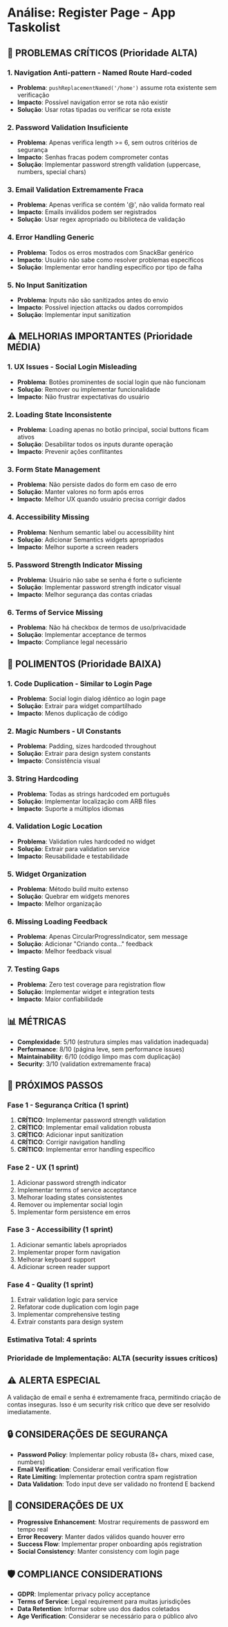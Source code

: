 # Análise: Register Page - App Taskolist

## 🚨 PROBLEMAS CRÍTICOS (Prioridade ALTA)

### 1. Navigation Anti-pattern - Named Route Hard-coded
- **Problema**: `pushReplacementNamed('/home')` assume rota existente sem verificação
- **Impacto**: Possível navigation error se rota não existir
- **Solução**: Usar rotas tipadas ou verificar se rota existe

### 2. Password Validation Insuficiente  
- **Problema**: Apenas verifica length >= 6, sem outros critérios de segurança
- **Impacto**: Senhas fracas podem comprometer contas
- **Solução**: Implementar password strength validation (uppercase, numbers, special chars)

### 3. Email Validation Extremamente Fraca
- **Problema**: Apenas verifica se contém '@', não valida formato real
- **Impacto**: Emails inválidos podem ser registrados
- **Solução**: Usar regex apropriado ou biblioteca de validação

### 4. Error Handling Generic
- **Problema**: Todos os erros mostrados com SnackBar genérico
- **Impacto**: Usuário não sabe como resolver problemas específicos
- **Solução**: Implementar error handling específico por tipo de falha

### 5. No Input Sanitization
- **Problema**: Inputs não são sanitizados antes do envio
- **Impacto**: Possível injection attacks ou dados corrompidos
- **Solução**: Implementar input sanitization

## ⚠️ MELHORIAS IMPORTANTES (Prioridade MÉDIA)

### 1. UX Issues - Social Login Misleading
- **Problema**: Botões prominentes de social login que não funcionam
- **Solução**: Remover ou implementar funcionalidade
- **Impacto**: Não frustrar expectativas do usuário

### 2. Loading State Inconsistente
- **Problema**: Loading apenas no botão principal, social buttons ficam ativos
- **Solução**: Desabilitar todos os inputs durante operação
- **Impacto**: Prevenir ações conflitantes

### 3. Form State Management
- **Problema**: Não persiste dados do form em caso de erro
- **Solução**: Manter valores no form após erros
- **Impacto**: Melhor UX quando usuário precisa corrigir dados

### 4. Accessibility Missing
- **Problema**: Nenhum semantic label ou accessibility hint
- **Solução**: Adicionar Semantics widgets apropriados
- **Impacto**: Melhor suporte a screen readers

### 5. Password Strength Indicator Missing
- **Problema**: Usuário não sabe se senha é forte o suficiente
- **Solução**: Implementar password strength indicator visual
- **Impacto**: Melhor segurança das contas criadas

### 6. Terms of Service Missing
- **Problema**: Não há checkbox de termos de uso/privacidade
- **Solução**: Implementar acceptance de termos
- **Impacto**: Compliance legal necessário

## 🔧 POLIMENTOS (Prioridade BAIXA)

### 1. Code Duplication - Similar to Login Page
- **Problema**: Social login dialog idêntico ao login page
- **Solução**: Extrair para widget compartilhado
- **Impacto**: Menos duplicação de código

### 2. Magic Numbers - UI Constants
- **Problema**: Padding, sizes hardcoded throughout
- **Solução**: Extrair para design system constants
- **Impacto**: Consistência visual

### 3. String Hardcoding
- **Problema**: Todas as strings hardcoded em português
- **Solução**: Implementar localização com ARB files
- **Impacto**: Suporte a múltiplos idiomas

### 4. Validation Logic Location
- **Problema**: Validation rules hardcoded no widget
- **Solução**: Extrair para validation service
- **Impacto**: Reusabilidade e testabilidade

### 5. Widget Organization
- **Problema**: Método build muito extenso
- **Solução**: Quebrar em widgets menores
- **Impacto**: Melhor organização

### 6. Missing Loading Feedback
- **Problema**: Apenas CircularProgressIndicator, sem message
- **Solução**: Adicionar "Criando conta..." feedback
- **Impacto**: Melhor feedback visual

### 7. Testing Gaps
- **Problema**: Zero test coverage para registration flow
- **Solução**: Implementar widget e integration tests
- **Impacto**: Maior confiabilidade

## 📊 MÉTRICAS
- **Complexidade**: 5/10 (estrutura simples mas validation inadequada)
- **Performance**: 8/10 (página leve, sem performance issues)
- **Maintainability**: 6/10 (código limpo mas com duplicação)
- **Security**: 3/10 (validation extremamente fraca)

## 🎯 PRÓXIMOS PASSOS

### Fase 1 - Segurança Crítica (1 sprint)
1. **CRÍTICO**: Implementar password strength validation
2. **CRÍTICO**: Implementar email validation robusta
3. **CRÍTICO**: Adicionar input sanitization
4. **CRÍTICO**: Corrigir navigation handling
5. **CRÍTICO**: Implementar error handling específico

### Fase 2 - UX (1 sprint)
1. Adicionar password strength indicator
2. Implementar terms of service acceptance
3. Melhorar loading states consistentes
4. Remover ou implementar social login
5. Implementar form persistence em erros

### Fase 3 - Accessibility (1 sprint)
1. Adicionar semantic labels apropriados
2. Implementar proper form navigation
3. Melhorar keyboard support
4. Adicionar screen reader support

### Fase 4 - Quality (1 sprint)
1. Extrair validation logic para service
2. Refatorar code duplication com login page
3. Implementar comprehensive testing
4. Extrair constants para design system

### Estimativa Total: 4 sprints
### Prioridade de Implementação: ALTA (security issues críticos)

## ⚠️ ALERTA ESPECIAL
A validação de email e senha é extremamente fraca, permitindo criação de contas inseguras. Isso é um security risk crítico que deve ser resolvido imediatamente.

## 🔒 CONSIDERAÇÕES DE SEGURANÇA
- **Password Policy**: Implementar policy robusta (8+ chars, mixed case, numbers)
- **Email Verification**: Considerar email verification flow
- **Rate Limiting**: Implementar protection contra spam registration
- **Data Validation**: Todo input deve ser validado no frontend E backend

## 📱 CONSIDERAÇÕES DE UX
- **Progressive Enhancement**: Mostrar requirements de password em tempo real
- **Error Recovery**: Manter dados válidos quando houver erro
- **Success Flow**: Implementar proper onboarding após registration
- **Social Consistency**: Manter consistency com login page

## 🛡️ COMPLIANCE CONSIDERATIONS
- **GDPR**: Implementar privacy policy acceptance
- **Terms of Service**: Legal requirement para muitas jurisdições  
- **Data Retention**: Informar sobre uso dos dados coletados
- **Age Verification**: Considerar se necessário para o público alvo